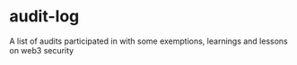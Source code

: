 # audit-log
A list of audits participated in with some exemptions, learnings and lessons on web3 security
